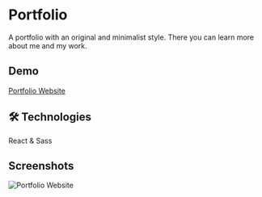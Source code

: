 # Portfolio

A portfolio with an original and minimalist style. There you can learn more about me and my work.


## Demo

[Portfolio Website](https://www.bautistapietraroia.com.ar/)


## 🛠 Technologies
React & Sass


## Screenshots

![Portfolio Website](https://i.imgur.com/eh7Hni1.png)

